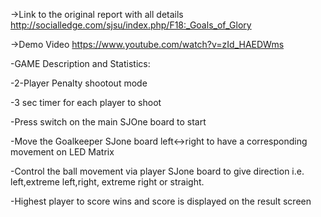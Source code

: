 ->Link to the original report with all details
http://socialledge.com/sjsu/index.php/F18:_Goals_of_Glory

->Demo Video
https://www.youtube.com/watch?v=zId_HAEDWms



-GAME Description and Statistics:

-2-Player Penalty shootout mode

-3 sec timer for each player to shoot

-Press switch on the main SJOne board to start

-Move the Goalkeeper SJone board left<->right to have a corresponding movement on LED Matrix

-Control the ball movement via player SJone board to give direction i.e. left,extreme left,right, extreme right or straight.

-Highest player to score wins and score is displayed on the result screen
